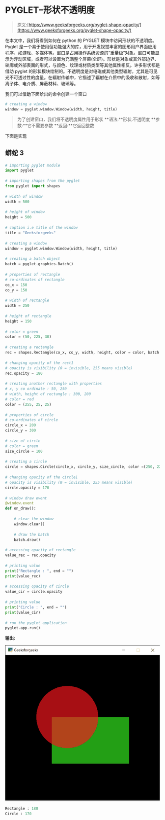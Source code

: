 # PYGLET–形状不透明度

> 原文:[https://www.geeksforgeeks.org/pyglet-shape-opacity/](https://www.geeksforgeeks.org/pyglet-shape-opacity/)

在本文中，我们将看到如何在 python 的 PYGLET 模块中访问形状的不透明度。Pyglet 是一个易于使用但功能强大的库，用于开发视觉丰富的图形用户界面应用程序，如游戏、多媒体等。窗口是占用操作系统资源的“重量级”对象。窗口可能显示为浮动区域，或者可以设置为充满整个屏幕(全屏)。形状是对象或其外部边界、轮廓或外部表面的形式，与颜色、纹理或材质类型等其他属性相反。许多形状都是借助 pyglet 的形状模块绘制的。不透明度是对电磁或其他类型辐射，尤其是可见光不可透过性的度量。在辐射传输中，它描述了辐射在介质中的吸收和散射，如等离子体、电介质、屏蔽材料、玻璃等。

我们可以借助下面给出的命令创建一个窗口

```py
# creating a window
window = pyglet.window.Window(width, height, title)
```

> 为了创建窗口，我们将不透明度属性用于形状
> **语法:**形状.不透明度
> **参数:**它不需要参数
> **返回:**它返回整数

下面是实现

## 蟒蛇 3

```py
# importing pyglet module
import pyglet

# importing shapes from the pyglet
from pyglet import shapes

# width of window
width = 500

# height of window
height = 500

# caption i.e title of the window
title = "Geeksforgeeks"

# creating a window
window = pyglet.window.Window(width, height, title)

# creating a batch object
batch = pyglet.graphics.Batch()

# properties of rectangle
# co-ordinates of rectangle
co_x = 150
co_y = 150

# width of rectangle
width = 250

# height of rectangle
height = 150

# color = green
color = (50, 225, 30)

# creating a rectangle
rec = shapes.Rectangle(co_x, co_y, width, height, color = color, batch = batch)

# changing opacity of the rect1
# opacity is visibility (0 = invisible, 255 means visible)
rec.opacity = 180

# creating another rectangle with properties
# x, y co ordinate : 50, 250
# width, height of rectangle : 300, 200
# color = red
color = (255, 25, 25)

# properties of circle
# co-ordinates of circle
circle_x = 200
circle_y = 300

# size of circle
# color = green
size_circle = 100

# creating a circle
circle = shapes.Circle(circle_x, circle_y, size_circle, color =(250, 22, 30), batch = batch)

# changing opacity of the circle1
# opacity is visibility (0 = invisible, 255 means visible)
circle.opacity = 170

# window draw event
@window.event
def on_draw():

    # clear the window
    window.clear()

    # draw the batch
    batch.draw()

# accessing opacity of rectangle
value_rec = rec.opacity

# printing value
print("Rectangle : ", end = "")
print(value_rec)

# accessing opacity of circle
value_cir = circle.opacity

# printing value
print("Circle : ", end = "")
print(value_cir)

# run the pyglet application
pyglet.app.run()
```

**输出:**

![](img/2e698d6dbacd03b15a5eec8ffbea5ad9.png)

```py
Rectangle : 180
Circle : 170
```